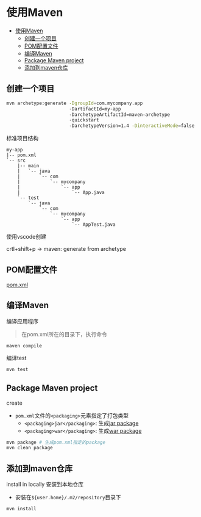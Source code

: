 # 使用Maven

- [使用Maven](#使用maven)
  - [创建一个项目](#创建一个项目)
  - [POM配置文件](#pom配置文件)
  - [编译Maven](#编译maven)
  - [Package Maven project](#package-maven-project)
  - [添加到maven仓库](#添加到maven仓库)

## 创建一个项目

```bash
mvn archetype:generate -DgroupId=com.mycompany.app
                       -DartifactId=my-app
                       -DarchetypeArtifactId=maven-archetype
                       -quickstart
                       -DarchetypeVersion=1.4 -DinteractiveMode=false
```

标准项目结构

```
my-app
|-- pom.xml
`-- src
    |-- main
    |   `-- java
    |       `-- com
    |           `-- mycompany
    |               `-- app
    |                   `-- App.java
    `-- test
        `-- java
            `-- com
                `-- mycompany
                    `-- app
                        `-- AppTest.java
```

使用vscode创建

crtl+shift+p -> maven: generate from archetype

## POM配置文件

[pom.xml](Maven_Pom_Xml.md)

## 编译Maven

编译应用程序

> 在pom.xml所在的目录下，执行命令

```shell
maven compile
```

编译test

```shell
mvn test
```

## Package Maven project 

create

- `pom.xml`文件的`<packaging>`元素指定了打包类型
  - `<packaging>jar</packaging>`: 生成[jar package](Java_Jar_File.md)
  - `<packaging>war</packaging>`: 生成[war package](Java_War_File.md)

```bash
mvn package # 生成pom.xml指定的package
mvn clean package
```

## 添加到maven仓库

install in locally 安装到本地仓库

- 安装在`${user.home}/.m2/repository`目录下

```bash
mvn install
```